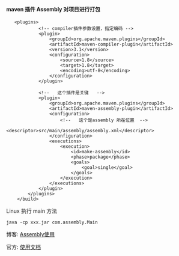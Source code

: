 #### maven 插件 Assembly 对项目进行打包
```pom
   <plugins>
            <!-- compiler插件参数设置，指定编码 -->
            <plugin>
                <groupId>org.apache.maven.plugins</groupId>
                <artifactId>maven-compiler-plugin</artifactId>
                <version>3.1</version>
                <configuration>
                    <source>1.8</source>
                    <target>1.8</target>
                    <encoding>utf-8</encoding>
                </configuration>
            </plugin>

            <!--   这个插件是关键   -->
            <plugin>
                <groupId>org.apache.maven.plugins</groupId>
                <artifactId>maven-assembly-plugin</artifactId>
                <configuration>
                    <!--   这个是assembly 所在位置  -->
                    <descriptor>src/main/assembly/assembly.xml</descriptor>
                </configuration>
                <executions>
                    <execution>
                        <id>make-assembly</id>
                        <phase>package</phase>
                        <goals>
                            <goal>single</goal>
                        </goals>
                    </execution>
                </executions>
            </plugin>
        </plugins>
    </build>
```

Linux 执行 main 方法
```aidl
java -cp xxx.jar com.assembly.Main
```

博客: [Assembly使用](https://blog.csdn.net/zhongzunfa/article/details/82465939)
 
官方: [使用文档](https://maven.apache.org/plugins/maven-assembly-plugin/assembly.html)